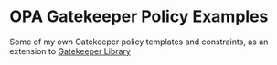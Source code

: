 # OPA Gatekeeper Policy Examples

Some of my own Gatekeeper policy templates and constraints, as an extension to [Gatekeeper Library][gatekeeper-library]

[gatekeeper-library]: https://github.com/open-policy-agent/gatekeeper-library